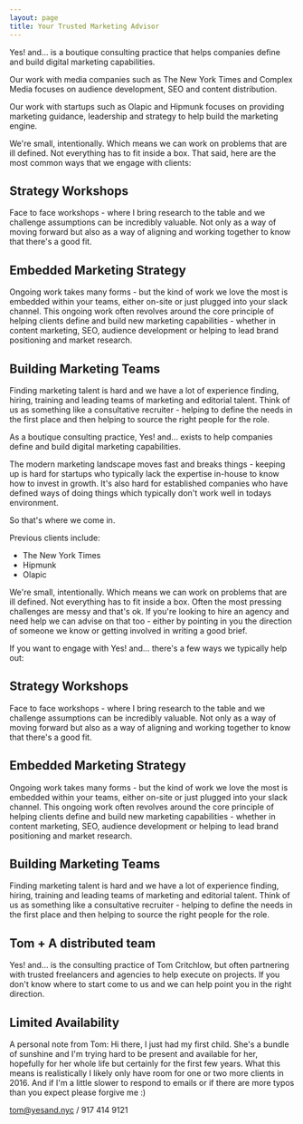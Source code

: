```yaml
---
layout: page
title: Your Trusted Marketing Advisor
---
```


<span class="brandsmall">Yes! and...</span> is a boutique consulting practice that helps companies define and build digital marketing capabilities.

Our work with media companies such as The New York Times and Complex Media focuses on audience development, SEO and content distribution.

Our work with startups such as Olapic and Hipmunk focuses on providing marketing guidance, leadership and strategy to help build the marketing engine.

We're small, intentionally. Which means we can work on problems that are ill defined. Not everything has to fit inside a box. That said, here are the most common ways that we engage with clients: 

## Strategy Workshops

Face to face workshops - where I bring research to the table and we challenge assumptions can be incredibly valuable. Not only as a way of moving forward but also as a way of aligning and working together to know that there's a good fit.

## Embedded Marketing Strategy

Ongoing work takes many forms - but the kind of work we love the most is embedded within your teams, either on-site or just plugged into your slack channel. This ongoing work often revolves around the core principle of helping clients define and build new marketing capabilities - whether in content marketing, SEO, audience development or helping to lead brand positioning and market research. 

## Building Marketing Teams

Finding marketing talent is hard and we have a lot of experience finding, hiring, training and leading teams of marketing and editorial talent. Think of us as something like a consultative recruiter - helping to define the needs in the first place and then helping to source the right people for the role.




As a boutique consulting practice, <span class="brandsmall">Yes! and...</span> exists to help companies define and build digital marketing capabilities.

The modern marketing landscape moves fast and breaks things - keeping up is hard for startups who typically lack the expertise in-house to know how to invest in growth. It's also hard for established companies who have defined ways of doing things which typically don't work well in todays environment.

So that's where we come in.

Previous clients include:

- The New York Times
- Hipmunk
- Olapic

We're small, intentionally. Which means we can work on problems that are ill defined. Not everything has to fit inside a box. Often the most pressing challenges are messy and that's ok. If you're looking to hire an agency and need help we can advise on that too - either by pointing in you the direction of someone we know or getting involved in writing a good brief.

If you want to engage with <span class="brandsmall">Yes! and...</span> there's a few ways we typically help out:

## Strategy Workshops

Face to face workshops - where I bring research to the table and we challenge assumptions can be incredibly valuable. Not only as a way of moving forward but also as a way of aligning and working together to know that there's a good fit.

## Embedded Marketing Strategy

Ongoing work takes many forms - but the kind of work we love the most is embedded within your teams, either on-site or just plugged into your slack channel. This ongoing work often revolves around the core principle of helping clients define and build new marketing capabilities - whether in content marketing, SEO, audience development or helping to lead brand positioning and market research. 

## Building Marketing Teams

Finding marketing talent is hard and we have a lot of experience finding, hiring, training and leading teams of marketing and editorial talent. Think of us as something like a consultative recruiter - helping to define the needs in the first place and then helping to source the right people for the role.

## Tom + A distributed team

<span class="brandsmall">Yes! and...</span> is the consulting practice of Tom Critchlow, but often partnering with trusted freelancers and agencies to help execute on projects. If you don't know where to start come to us and we can help point you in the right direction. 

## Limited Availability

A personal note from Tom: Hi there, I just had my first child. She's a bundle of sunshine and I'm trying hard to be present and available for her, hopefully for her whole life but certainly for the first few years. What this means is realistically I likely only have room for one or two more clients in 2016. And if I'm a little slower to respond to emails or if there are more typos than you expect please forgive me :) 

<a href="mailto:tom@yesand.nyc">tom@yesand.nyc</a> / 917 414 9121